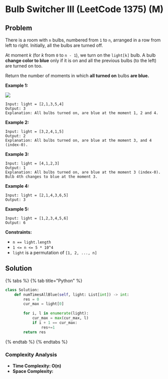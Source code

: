 # Bulb Switcher III \(LeetCode 1375\) \(M\)

## Problem

There is a room with `n` bulbs, numbered from `1` to `n`, arranged in a row from left to right. Initially, all the bulbs are turned off.

At moment _k_ \(for _k_ from `0` to `n - 1`\), we turn on the `light[k]` bulb. A bulb **change color to blue** only if it is on and all the previous bulbs \(to the left\) are turned on too.

Return the number of moments in which **all turned on** bulbs **are blue.**

**Example 1:**

![](https://assets.leetcode.com/uploads/2020/02/29/sample_2_1725.png)

```text
Input: light = [2,1,3,5,4]
Output: 3
Explanation: All bulbs turned on, are blue at the moment 1, 2 and 4.
```

**Example 2:**

```text
Input: light = [3,2,4,1,5]
Output: 2
Explanation: All bulbs turned on, are blue at the moment 3, and 4 (index-0).
```

**Example 3:**

```text
Input: light = [4,1,2,3]
Output: 1
Explanation: All bulbs turned on, are blue at the moment 3 (index-0).
Bulb 4th changes to blue at the moment 3.
```

**Example 4:**

```text
Input: light = [2,1,4,3,6,5]
Output: 3
```

**Example 5:**

```text
Input: light = [1,2,3,4,5,6]
Output: 6
```

**Constraints:**

* `n == light.length`
* `1 <= n <= 5 * 10^4`
* `light` is a permutation of  `[1, 2, ..., n]`

## Solution 

{% tabs %}
{% tab title="Python" %}
```python
class Solution:
    def numTimesAllBlue(self, light: List[int]) -> int:
        res = 0
        cur_max = light[0]
        
        for i, l in enumerate(light):
            cur_max = max(cur_max, l)
            if i + 1 == cur_max:
                res+=1
        return res
```
{% endtab %}
{% endtabs %}

### Complexity Analysis

* **Time Complexity: O\(n\)**
* **Space Complexity:** 

